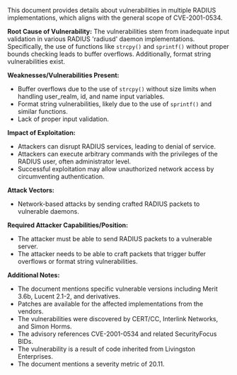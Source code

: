 This document provides details about vulnerabilities in multiple RADIUS implementations, which aligns with the general scope of CVE-2001-0534.

**Root Cause of Vulnerability:**
The vulnerabilities stem from inadequate input validation in various RADIUS 'radiusd' daemon implementations. Specifically, the use of functions like `strcpy()` and `sprintf()` without proper bounds checking leads to buffer overflows. Additionally, format string vulnerabilities exist.

**Weaknesses/Vulnerabilities Present:**
- Buffer overflows due to the use of `strcpy()` without size limits when handling user\_realm, id, and name input variables.
- Format string vulnerabilities, likely due to the use of `sprintf()` and similar functions.
- Lack of proper input validation.

**Impact of Exploitation:**
- Attackers can disrupt RADIUS services, leading to denial of service.
- Attackers can execute arbitrary commands with the privileges of the RADIUS user, often administrator level.
- Successful exploitation may allow unauthorized network access by circumventing authentication.

**Attack Vectors:**
- Network-based attacks by sending crafted RADIUS packets to vulnerable daemons.

**Required Attacker Capabilities/Position:**
- The attacker must be able to send RADIUS packets to a vulnerable server.
- The attacker needs to be able to craft packets that trigger buffer overflows or format string vulnerabilities.

**Additional Notes:**
- The document mentions specific vulnerable versions including Merit 3.6b, Lucent 2.1-2, and derivatives.
- Patches are available for the affected implementations from the vendors.
- The vulnerabilities were discovered by CERT/CC, Interlink Networks, and Simon Horms.
- The advisory references CVE-2001-0534 and related SecurityFocus BIDs.
- The vulnerability is a result of code inherited from Livingston Enterprises.
- The document mentions a severity metric of 20.11.